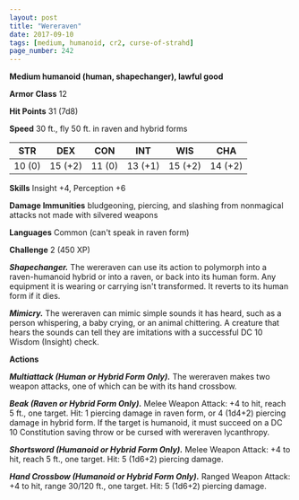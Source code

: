 ```yaml
---
layout: post
title: "Wereraven"
date: 2017-09-10
tags: [medium, humanoid, cr2, curse-of-strahd]
page_number: 242
---
```


**Medium humanoid (human, shapechanger), lawful good**

**Armor Class** 12

**Hit Points** 31 (7d8)

**Speed** 30 ft., fly 50 ft. in raven and hybrid forms

|   STR   |   DEX   |   CON   |   INT   |   WIS   |   CHA   |
|:-----:|:-----:|:-----:|:-----:|:-----:|:-----:|
| 10 (0) | 15 (+2) | 11 (0) | 13 (+1) | 15 (+2) | 14 (+2) |

**Skills** Insight +4, Perception +6

**Damage Immunities** bludgeoning, piercing, and slashing from nonmagical attacks not made with silvered weapons

**Languages** Common (can't speak in raven form)

**Challenge** 2 (450 XP)

***Shapechanger.*** The wereraven can use its action to polymorph into a raven-humanoid hybrid or into a raven, or back into its human form. Any equipment it is wearing or carrying isn't transformed. It reverts to its human form if it dies.

***Mimicry.*** The wereraven can mimic simple sounds it has heard, such as a person whispering, a baby crying, or an animal chittering. A creature that hears the sounds can tell they are imitations with a successful DC 10 Wisdom (Insight) check.

**Actions**

***Multiattack (Human or Hybrid Form Only).*** The wereraven makes two weapon attacks, one of which can be with its hand crossbow.

***Beak (Raven or Hybrid Form Only).*** Melee Weapon Attack: +4 to hit, reach 5 ft., one target. Hit: 1 piercing damage in raven form, or 4 (1d4+2) piercing damage in hybrid form. If the target is humanoid, it must succeed on a DC 10 Constitution saving throw or be cursed with wereraven lycanthropy.

***Shortsword (Humanoid or Hybrid Form Only).*** Melee Weapon Attack: +4 to hit, reach 5 ft., one target. Hit: 5 (1d6+2) piercing damage.

***Hand Crossbow (Humanoid or Hybrid Form Only).*** Ranged Weapon Attack: +4 to hit, range 30/120 ft., one target. Hit: 5 (1d6+2) piercing damage.

